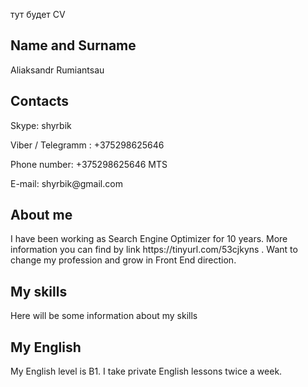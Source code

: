 тут будет CV
<h2>Name and Surname</h2>
<p>Aliaksandr Rumiantsau
<h2>Contacts</h2>
<p>Skype: shyrbik
<p>Viber / Telegramm : +375298625646
 <p>Phone number: +375298625646 MTS
<p>E-mail: shyrbik@gmail.com
 
<h2>About me</h2>
<p>I have been working as Search Engine Optimizer for 10 years. More information you can find by link https://tinyurl.com/53cjkyns .
Want to change my profession and grow in Front End direction. 

<h2>My skills</h2>
<p>Here will be some information about my skills

<h2>My English</h2>
<p>My English level is B1. I take private English lessons twice a week. 
 
 
<!--
Имя и фамилия<p>
Контакты для связи

wefiwefijefijeifjeijfijeijiefije
wefijweifjiejfijefi
wjfefjeifjeifj
ofeeofkefo

Краткая информация о себе (ваша цель и приоритеты, подчеркните свои сильные стороны, расскажите о своём опыте работы, если опыта работы нет, расскажите о своём 
стремлении и способности быстро учиться и узнавать новое)
Навыки (языки программирования, фреймворки, методологии, системы контроля версий и инструменты разработки, которыми вы владеете)
Примеры кода *
Опыт работы. Junior Dev может указать пройденные курсы и тренинги, перечислить учебные проекты, или проекты, выполненные 
на фрилансе с указанием использованных навыков и ссылками на исходный код.**
Образование (включая курсы, семинары, лекции, онлайн-обучение)
Английский язык (уровень английского языка, если была языковая практика, расскажите о ней)

<!--
Ведущий специалист по интернет маркетингу
Название компанииСООО Юнистар Полный рабочий день
Даты начала и окончания работысент. 2019 г. – настоящее время
Продолжительность трудоустройства1 г. 6 мес.
РегионМинск, Республика Беларусь
Синезис-Спорт
Специалист по оптимизации WEB-сайтов в поисковых системах
Название компанииСинезис-Спорт Полный рабочий день
Даты начала и окончания работымай 2018 г. – июль 2019 г.
Продолжительность трудоустройства1 г. 3 мес.
РегионМинск
Оптимизация сайтов Вторых Европейских игр https://minsk2019.by/
https://volunteers.minsk2019.by/
https://flame-of-peace.minsk2019.by/
ASO мобильных приложений в Google Play и Apple Store
Настройка и ведение контекстно-медийных кампаний в Google Adwords и Яндекс.Директ
…
См. еще
Студия веб дизайна Silentcode
Руководитель отдела поискового продвижения
Название компанииСтудия веб дизайна Silentcode Полный рабочий день
Даты начала и окончания работыянв. 2016 г. – май 2018 г.
Продолжительность трудоустройства2 г. 5 мес.
РегионМинск
Построение стратегии развития и представления сайтов клиентов в сети интернет; автоматизация процессов продвижения сайтов.
ЧУП МирСолюшнз
Руководитель отдела поискового продвижения
Название компанииЧУП МирСолюшнз Полный рабочий день
Даты начала и окончания работыянв. 2014 г. – дек. 2015 г.
Продолжительность трудоустройства2 г.
РегионМинск
За время работы мною были получены следующие навыки:

Построение стратегии продвижения интернет ресурса
Поиск исполнителей и набор команды для продвижения сайта
Разработка схем взаимодействия между членами команды, наладка процесса взаимодействия с отделом разработки
Планирование бюджетов на продвижение, прогнозирование месячных бюджетов на внешнюю и внутреннюю оптимизацию
Расширение семантического ядра сайта по мере продвижения проекта

Достижения:
За первые полгода приток пользователей из поисковых систем увеличился более чем в два раза.
…
См. еще
Студия Дмитрия Борового
SEO-специалист
Название компанииСтудия Дмитрия Борового Полный рабочий день
Даты начала и окончания работымай 2010 г. – июль 2013 г.
Продолжительность трудоустройства3 г. 3 мес.
РегионМинс
За время работы мною были получены следующие навыки:
Работа с основными ссылочными биржами
Выявление причин ухудшения позиций ключевых запросов сайта и их оперативное
устранение
Налаживание процесса распределения задач в команде
Практический опыт работы как с большинством популярных, так и самописных систем администрирования сайта.
Получение опыта продвижения в сайтов в России, Казахстане
Разработка схемы работы по продвижению крупных интернет магазинов
Автоматизация процессов при продвижении крупных проектов

Достижения:
По результатам Четвертого Рейтинга SEO-компаний студия заняла второе место в Беларуси http://marketing.by/novosti-rynka/rezultaty-chetvertogo-reytinga-seo-kompaniy/
За время работы успешно продвинуты более 50 проектов различных направлений и тематик
…
См. еще
ЧУП «WebcomMedia»
Помошник SEO-специалиста
Название компанииЧУП «WebcomMedia» Полный рабочий день
Даты начала и окончания работыокт. 2009 г. – май 2010 г.
Продолжительность трудоустройства8 мес.
РегионМинск
За время работы мною были получены следующие навыки:
Получение теоретических и практических знаний в области продвижения сайтов в поисковых системах Yandex, Google
Структурирование процессов продвижения сайта, комплексная внутренняя оптимизация-->
